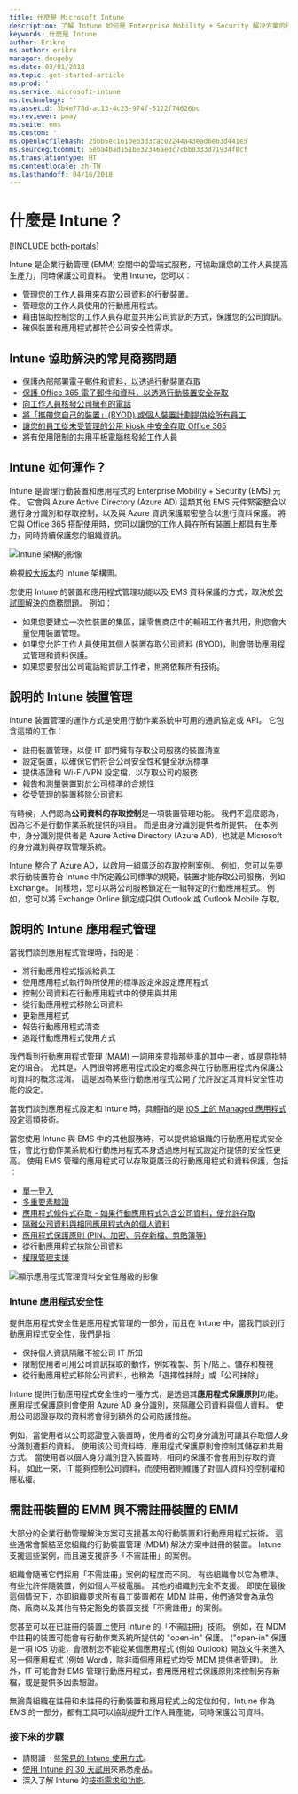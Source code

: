```yaml
---
title: 什麼是 Microsoft Intune
description: 了解 Intune 如何是 Enterprise Mobility + Security 解決方案的行動裝置管理 (MDM) 和行動應用程式管理 (MAM) 元件，以及它如何協助您保護公司資料。
keywords: 什麼是 Intune
author: Erikre
ms.author: erikre
manager: dougeby
ms.date: 03/01/2018
ms.topic: get-started-article
ms.prod: ''
ms.service: microsoft-intune
ms.technology: ''
ms.assetid: 3b4e778d-ac13-4c23-974f-5122f74626bc
ms.reviewer: pmay
ms.suite: ems
ms.custom: ''
ms.openlocfilehash: 25bb5ec1610eb3d3cac02244a43ead6e63d441e5
ms.sourcegitcommit: 5eba4bad151be32346aedc7cbb0333d71934f8cf
ms.translationtype: HT
ms.contentlocale: zh-TW
ms.lasthandoff: 04/16/2018
---
```

# <a name="what-is-intune"></a>什麼是 Intune？

[!INCLUDE [both-portals](./includes/note-for-both-portals.md)]

Intune 是企業行動管理 (EMM) 空間中的雲端式服務，可協助讓您的工作人員提高生產力，同時保護公司資料。 使用 Intune，您可以︰
* 管理您的工作人員用來存取公司資料的行動裝置。
* 管理您的工作人員使用的行動應用程式。
* 藉由協助控制您的工作人員存取並共用公司資訊的方式，保護您的公司資訊。
* 確保裝置和應用程式都符合公司安全性需求。

## <a name="common-business-problems-that-intune-helps-solve"></a>Intune 協助解決的常見商務問題

* [保護內部部署電子郵件和資料，以透過行動裝置存取](common-scenarios.md#protecting-your-on-premises-email-and-data-so-it-can-be-safely-accessed-by-mobile-devices)
* [保護 Office 365 電子郵件和資料，以透過行動裝置安全存取](common-scenarios.md#protecting-your-office-365-email-and-data-so-it-can-be-safely-accessed-by-mobile-devices)
* [向工作人員核發公司擁有的電話](common-scenarios.md#issue-corporate-owned-phones-to-your-employees)
* [將「攜帶您自己的裝置」(BYOD) 或個人裝置計劃提供給所有員工](common-scenarios.md#offer-a-bring-your-own-device-program-to-all-employees)
* [讓您的員工從未受管理的公用 kiosk 中安全存取 Office 365](common-scenarios.md#enable-your-employees-to-securely-access-office-365-from-an-unmanaged-public-kiosk)
* [將有使用限制的共用平板電腦核發給工作人員](common-scenarios.md#issue-limited-use-shared-tablets-to-your-employees)


## <a name="how-does-intune-work"></a>Intune 如何運作？
Intune 是管理行動裝置和應用程式的 Enterprise Mobility + Security (EMS) 元件。 它會與 Azure Active Directory (Azure AD) 這類其他 EMS 元件緊密整合以進行身分識別和存取控制，以及與 Azure 資訊保護緊密整合以進行資料保護。 將它與 Office 365 搭配使用時，您可以讓您的工作人員在所有裝置上都具有生產力，同時持續保護您的組織資訊。

![Intune 架構的影像](./media/intunearch_sm.png)

檢視[較大版本](./media/intunearchitecture.svg)的 Intune 架構圖。

您使用 Intune 的裝置和應用程式管理功能以及 EMS 資料保護的方式，取決於[您試圖解決的商務問題](#common-business-problems-that-intune-helps-solve)。 例如：
* 如果您要建立一次性裝置的集區，讓零售商店中的輪班工作者共用，則您會大量使用裝置管理。
* 如果您允許工作人員使用其個人裝置存取公司資料 (BYOD)，則會借助應用程式管理和資料保護。  
* 如果您要發出公司電話給資訊工作者，則將依賴所有技術。

## <a name="intune-device-management-explained"></a>說明的 Intune 裝置管理
Intune 裝置管理的運作方式是使用行動作業系統中可用的通訊協定或 API。 它包含這類的工作︰
* 註冊裝置管理，以便 IT 部門擁有存取公司服務的裝置清查
* 設定裝置，以確保它們符合公司安全性和健全狀況標準
* 提供憑證和 Wi-Fi/VPN 設定檔，以存取公司的服務
* 報告和測量裝置對於公司標準的合規性
* 從受管理的裝置移除公司資料  

有時候，人們認為**公司資料的存取控制**是一項裝置管理功能。 我們不這麼認為，因為它不是行動作業系統提供的項目。 而是由身分識別提供者所提供。 在本例中，身分識別提供者是 Azure Active Directory (Azure AD)，也就是 Microsoft 的身分識別與存取管理系統。  

Intune 整合了 Azure AD，以啟用一組廣泛的存取控制案例。 例如，您可以先要求行動裝置符合 Intune 中所定義公司標準的規範，裝置才能存取公司服務，例如 Exchange。 同樣地，您可以將公司服務鎖定在一組特定的行動應用程式。 例如，您可以將 Exchange Online 鎖定成只供 Outlook 或 Outlook Mobile 存取。

## <a name="intune-app-management-explained"></a>說明的 Intune 應用程式管理
當我們談到應用程式管理時，指的是：
* 將行動應用程式指派給員工
* 使用應用程式執行時所使用的標準設定來設定應用程式
* 控制公司資料在行動應用程式中的使用與共用
* 從行動應用程式移除公司資料   
* 更新應用程式
* 報告行動應用程式清查
* 追蹤行動應用程式使用方式

我們看到行動應用程式管理 (MAM) 一詞用來意指那些事的其中一者，或是意指特定的組合。 尤其是，人們很常將應用程式設定的概念與在行動應用程式內保護公司資料的概念混淆。 這是因為某些行動應用程式公開了允許設定其資料安全性功能的設定。

當我們談到應用程式設定和 Intune 時，具體指的是 [iOS 上的 Managed 應用程式設定](https://developer.apple.com/library/content/samplecode/sc2279/Introduction/Intro.html)這類技術。

當您使用 Intune 與 EMS 中的其他服務時，可以提供給組織的行動應用程式安全性，會比行動作業系統和行動應用程式本身透過應用程式設定所提供的安全性更高。 使用 EMS 管理的應用程式可以存取更廣泛的行動應用程式和資料保護，包括︰

* [單一登入](https://docs.microsoft.com/azure/active-directory/active-directory-appssoaccess-whatis)  
*   [多重要素驗證](https://docs.microsoft.com/multi-factor-authentication/multi-factor-authentication)
* [應用程式條件式存取 - 如果行動應用程式包含公司資料，便允許存取](app-based-conditional-access-intune.md)
* [隔離公司資料與相同應用程式內的個人資料](app-protection-policy.md)
* [應用程式保護原則 (PIN、加密、另存新檔、剪貼簿等)](app-protection-policies.md)
* [從行動應用程式抹除公司資料](apps-selective-wipe.md)
* [權限管理支援](https://docs.microsoft.com/information-protection/understand-explore/what-is-azure-rms)

![顯示應用程式管理資料安全性層級的影像](./media/managing-mobile-apps.png)

### <a name="intune-app-security"></a>Intune 應用程式安全性
提供應用程式安全性是應用程式管理的一部分，而且在 Intune 中，當我們談到行動應用程式安全性，我們是指︰
* 保持個人資訊隔離不被公司 IT 所知
* 限制使用者可用公司資訊採取的動作，例如複製、剪下/貼上、儲存和檢視
* 從行動應用程式移除公司資料，也稱為「選擇性抹除」或「公司抹除」

Intune 提供行動應用程式安全性的一種方式，是透過其**應用程式保護原則**功能。 應用程式保護原則會使用 Azure AD 身分識別，來隔離公司資料與個人資料。 使用公司認證存取的資料將會得到額外的公司防護措施。

例如，當使用者以公司認證登入裝置時，使用者的公司身分識別可讓其存取個人身分識別遭拒的資料。 使用該公司資料時，應用程式保護原則會控制其儲存和共用方式。 當使用者以個人身分識別登入裝置時，相同的保護不會套用到存取的資料。 如此一來，IT 能夠控制公司資料，而使用者則維護了對個人資料的控制權和隱私權。

## <a name="emm-with-and-without-device-enrollment"></a>需註冊裝置的 EMM 與不需註冊裝置的 EMM
大部分的企業行動管理解決方案可支援基本的行動裝置和行動應用程式技術。 這些通常會繫結至您組織的行動裝置管理 (MDM) 解決方案中註冊的裝置。 Intune 支援這些案例，而且還支援許多「不需註冊」的案例。  

組織會隨著它們採用「不需註冊」案例的程度而不同。 有些組織會以它為標準。 有些允許伴隨裝置，例如個人平板電腦。 其他的組織則完全不支援。 即使在最後這個情況下，亦即組織要求所有員工裝置都在 MDM 註冊，他們通常會為承包商、廠商以及其他有特定豁免的裝置支援「不需註冊」的案例。

您甚至可以在已註冊的裝置上使用 Intune 的「不需註冊」技術。 例如，在 MDM 中註冊的裝置可能會有行動作業系統所提供的 "open-in" 保護。 ("open-in" 保護是一項 iOS 功能，會限制您不能從某個應用程式 (例如 Outlook) 開啟文件來進入另一個應用程式 (例如 Word)，除非兩個應用程式均受 MDM 提供者管理)。 此外，IT 可能會對 EMS 管理行動應用程式，套用應用程式保護原則來控制另存新檔，或是提供多因素驗證。

無論貴組織在註冊和未註冊的行動裝置和應用程式上的定位如何，Intune 作為 EMS 的一部分，都有工具可以協助提升工作人員產能，同時保護公司資料。



### <a name="next-steps"></a>接下來的步驟
* 請閱讀一些[常見的 Intune 使用方式](common-scenarios.md)。
* [使用 Intune 的 30 天試用](free-trial-sign-up.md)來熟悉產品。
* 深入了解 Intune 的[技術需求和功能](supported-devices-browsers.md)。
